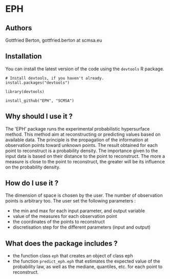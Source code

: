 # EPH
 Authors
--------------------------------------------------------

Gottfried Berton, gottfried.berton at scmsa.eu

Installation
-----------------------------------------------------------------------

You can install the latest version of the code using the `devtools` R package.

```
# Install devtools, if you haven't already.
install.packages("devtools")

library(devtools)

install_github("EPH", "SCMSA")
```

Why should I use it ?
-----------------------------------------------------------------------

The 'EPH' package runs the experimental probabilistic hypersurface method. This method aim at
reconstructing or predicting values based on available data. The principle is the propagation of the
information at observation points toward unknown points. The result obtained for each point to reconstruct
is a probability density. The importance given to the input data is based on their distance to the point
to reconstruct. The more a measure is close to the point to reconstruct, the greater will be its
influence on the probability density.

How do I use it ?
-----------------------------------------------------------------------

The dimension of space is chosen by the user. The number of observation points is arbitrary too.
The user set the following parameters :

- the min and max for each input parameter, and output variable
- value of the measures for each observation point
- the coordinates of the points to reconstruct
- discretisation step for the different parameters (input and output)
 
What does the package includes ?
-----------------------------------------------------------------------

- the function class `eph` that creates an object of class eph
- the function `predict_eph.eph` that estimates the expected value of the probability law, as well as the mediane, quantiles, etc.
  for each point to reconstruct.
  

